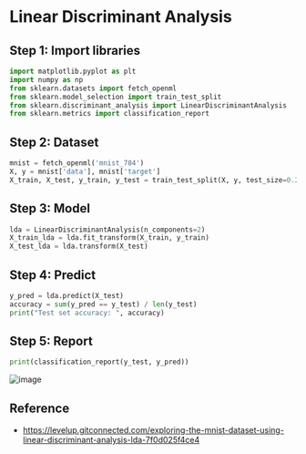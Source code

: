 # Linear Discriminant Analysis 

## Step 1: Import libraries
```python
import matplotlib.pyplot as plt
import numpy as np
from sklearn.datasets import fetch_openml
from sklearn.model_selection import train_test_split
from sklearn.discriminant_analysis import LinearDiscriminantAnalysis
from sklearn.metrics import classification_report
```

## Step 2: Dataset
```python
mnist = fetch_openml('mnist_784')
X, y = mnist['data'], mnist['target']
X_train, X_test, y_train, y_test = train_test_split(X, y, test_size=0.2, random_state=42)
```

## Step 3: Model
```python
lda = LinearDiscriminantAnalysis(n_components=2)
X_train_lda = lda.fit_transform(X_train, y_train)
X_test_lda = lda.transform(X_test)
```

## Step 4: Predict
```python
y_pred = lda.predict(X_test)
accuracy = sum(y_pred == y_test) / len(y_test)
print("Test set accuracy: ", accuracy)
```

## Step 5: Report
```python
print(classification_report(y_test, y_pred))
```


![image](https://github.com/hughiephan/DPL/assets/16631121/f2360acb-3f2a-45d2-a328-4c69bbcc42af)


## Reference
- https://levelup.gitconnected.com/exploring-the-mnist-dataset-using-linear-discriminant-analysis-lda-7f0d025f4ce4
